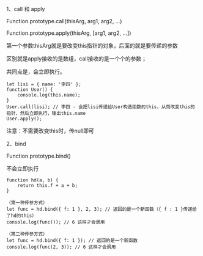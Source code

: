1、call 和 apply

Function.prototype.call(thisArg, arg1, arg2, ...)

Function.prototype.apply(thisArg, [arg1, arg2, ...])

第一个参数thisArg就是要改变this指针的对象，后面的就是要传递的参数

区别就是apply接收的是数组，call接收的是一个个的参数；

共同点是，会立即执行。

```
let lisi = { name: '李四' };
function User() {
	console.log(this.name);
}
User.call(lisi); // 李四 - 会把lisi传递给User构造函数的this，从而改变this的指针，然后立即执行，输出this.name
User.apply();
```

注意：不需要改变this时，传null即可

2、bind

Function.prototype.bind()

不会立即执行

```
function hd(a, b) {
	return this.f + a + b;
}

（第一种传参方式）
let func = hd.bind({ f: 1 }, 2, 3); // 返回的是一个新函数（{ f : 1 }传递给了hd的this）
console.log(func()); // 6 这样才会调用

（第二种传参方式）
let func = hd.bind({ f: 1 }); // 返回的是一个新函数
console.log(func(2, 3)); // 6 这样才会调用
```

